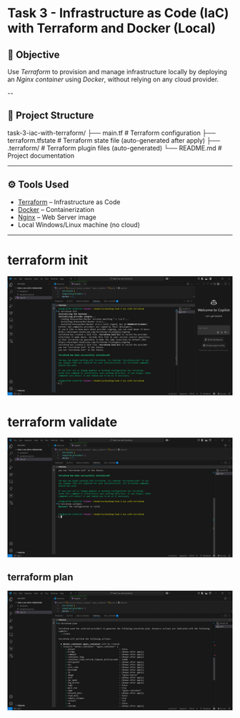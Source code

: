 # Task 3 - Infrastructure as Code (IaC) with Terraform and Docker (Local)

## 📌 Objective

Use *Terraform* to provision and manage infrastructure locally by deploying an *Nginx container* using *Docker*, without relying on any cloud provider.

--

## 📁 Project Structure

task-3-iac-with-terraform/ ├── main.tf              # Terraform configuration ├── terraform.tfstate    # Terraform state file (auto-generated after apply) ├── .terraform/          # Terraform plugin files (auto-generated) └── README.md            # Project documentation

---

## ⚙ Tools Used

- [Terraform](https://www.terraform.io/) – Infrastructure as Code
- [Docker](https://www.docker.com/) – Containerization
- [Nginx](https://hub.docker.com/_/nginx) – Web Server image
- Local Windows/Linux machine (no cloud)

---






# terraform init
![image alt](https://github.com/osuruchaitanya/Task-3-Iac-with-terraform/blob/f858b4ca1b34eb8d23771ec5b3d57c61fae180ae/screenshot1.png)
# terraform validate
![image alt](https://github.com/osuruchaitanya/Task-3-Iac-with-terraform/blob/2709c2bee5d7e0b4e61a1a3e8d2d18403de53a81/screenshot2.png)
 ## terraform plan 
![image alt](https://github.com/osuruchaitanya/Task-3-Iac-with-terraform/blob/eee5b925558109f5bed83a896421e4bd07bd422f/screenshot3.png)
